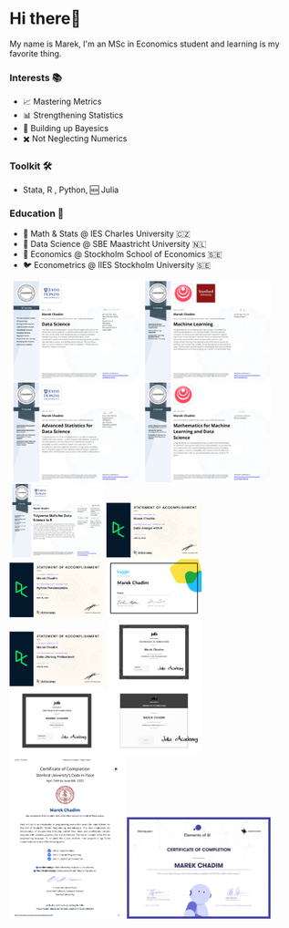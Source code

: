 # Hi there👋 
My name is Marek, I'm an MSc in Economics student and learning is my favorite thing.

### Interests 📚
- 📈 Mastering Metrics
- 📊 Strengthening Statistics
- 🎲 Building up Bayesics
- ✖️ Not Neglecting Numerics

### Toolkit 🛠️
- Stata, R , Python, 🆕 Julia 
  
### Education 🏫
  - 🐣 Math & Stats @ IES Charles University 🇨🇿
  - 🐥 Data Science @ SBE Maastricht University 🇳🇱
  - 🐔 Economics @ Stockholm School of Economics 🇸🇪 
  - 🐦 Econometrics @ IIES Stockholm University 🇸🇪 

  <p float="left">
  
 
  </p>


<p float="left">
  
  <img src="DataScience.png" width="45%" />
  <img src="MachineLearning.png" width="45%" />
  <img src="Statistics.png" width="45%" />
  <img src="Mathematics.png" width="45%" />
  <img src="Tidyverse.png" width="33%" />
  <img src="DataAnalystR.png" width="33%" />
  <img src="PythonFundamentals.png" width="33%" />
  <img src="PythonKaggle.png" width="33%" />
  <img src="DataLiteracy.png" width="33%" />


  
  <img src="certificate-of-completion-for-introduction-to-julia.png" width="33%" />
  <img src="certificate-of-completion-for-julia-for-data-science-1.png" width="33%" />
  <img src="1-introduction-to-dataframes-jl-1.png" width="33%" />
  
  <img src="StanfordCode23.png" width="40%">
  <img src="certificate-elements-of-ai.png" width="50%"/>
</p>
  











 

 






